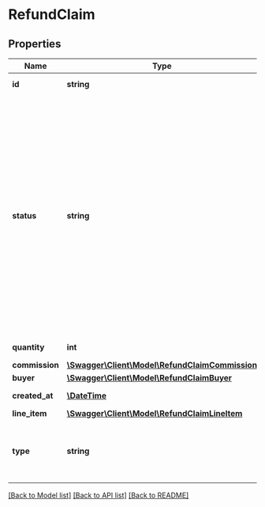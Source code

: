 # RefundClaim

## Properties
Name | Type | Description | Notes
------------ | ------------- | ------------- | -------------
**id** | **string** | ID of the returned refund application. | [optional] 
**status** | **string** | Status of the returned refund application. - &#x60;IN_PROGRESS&#x60; - the application is being processed or awaits user or admin action. - &#x60;WAITING_FOR_PAYMENT_REFUND&#x60; - the application is being processed and awaits payment refund to buyer. - &#x60;GRANTED&#x60; - the application was accepted and a commission refund was granted as requested, or the application was rejected and the seller successfully appealed. - &#x60;REJECTED&#x60; - the application was rejected and no commission was refunded. - &#x60;REJECTED_AFTER_APPEAL&#x60; - the application was initially rejected and the seller unsuccessfully appealed. - &#x60;CANCELLED&#x60; - the application was cancelled by the seller. - &#x60;APPEALED&#x60; - the application was rejected and the seller appealed, but the appeal has not yet finished processing. | [optional] 
**quantity** | **int** | Quantity of product for which the seller filed the refund application. | [optional] 
**commission** | [**\Swagger\Client\Model\RefundClaimCommission**](RefundClaimCommission.md) |  | [optional] 
**buyer** | [**\Swagger\Client\Model\RefundClaimBuyer**](RefundClaimBuyer.md) |  | [optional] 
**created_at** | [**\DateTime**](\DateTime.md) | Date when the refund application was created. | [optional] 
**line_item** | [**\Swagger\Client\Model\RefundClaimLineItem**](RefundClaimLineItem.md) |  | [optional] 
**type** | **string** | Type of commission refund application. - &#x60;MANUAL&#x60; - the application was created manually by the seller. - &#x60;AUTOMATIC&#x60; - the application was created automatically. | [optional] 

[[Back to Model list]](../../README.md#documentation-for-models) [[Back to API list]](../../README.md#documentation-for-api-endpoints) [[Back to README]](../../README.md)

